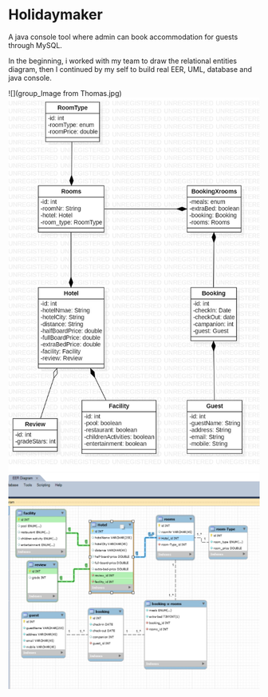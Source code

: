 # Holidaymaker
 A java console tool where admin can book accommodation for guests through MySQL.
 
In the beginning, i worked with my team to draw the relational entities diagram, then I continued by my self 
to build real EER, UML, database and java console.

![](group_Image from Thomas.jpg)
![](UML.jpg)
![](EER.jpg)
